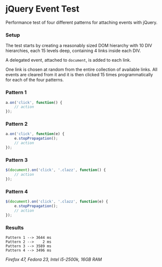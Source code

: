 # jQuery Event Test

Performance test of four different patterns for attaching events with jQuery. 

### Setup

The test starts by creating a reasonably sized DOM hierarchy with 10 DIV hierarchies, each 15 levels deep, containing 4 links inside each DIV.

A delegated event, attached to `document`, is added to each link.

One link is chosen at random from the entire collection of available links. All events are cleared from it and it is then clicked 15 times programmatically for each of the four patterns.

### Pattern 1

```JavaScript
a.on('click', function() {
	// action
});
```

### Pattern 2

```JavaScript
a.on('click', function(e) {
	e.stopPropagation();
	// action
});
```

### Pattern 3

```JavaScript
$(document).on('click', '.clazz', function() {
	// action
});
```

### Pattern 4

```JavaScript
$(document).on('click', '.clazz', function(e) {
	e.stopPropagation();
	// action
});
```
### Results

```
Pattern 1 --> 3644 ms
Pattern 2 -->    2 ms
Pattern 3 --> 3589 ms
Pattern 4 --> 3496 ms
```

_Firefox 47, Fedora 23, Intel i5-2500k, 16GB RAM_
